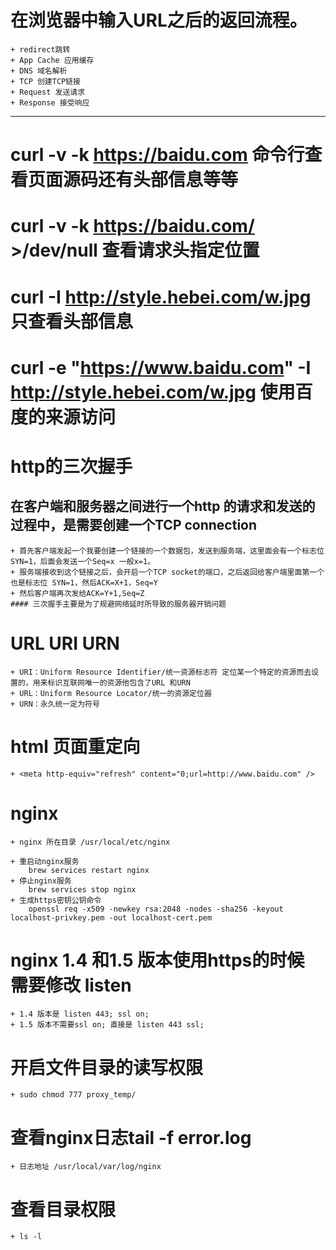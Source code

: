 # 在浏览器中输入URL之后的返回流程。

```
+ redirect跳转
+ App Cache 应用缓存
+ DNS 域名解析
+ TCP 创建TCP链接
+ Request 发送请求
+ Response 接受响应
```

--------------------------------------------------------------------------------

# curl -v -k <https://baidu.com> 命令行查看页面源码还有头部信息等等

# curl -v -k <https://baidu.com/> >/dev/null 查看请求头指定位置

# curl -I <http://style.hebei.com/w.jpg> 只查看头部信息

# curl -e "<https://www.baidu.com>" -I <http://style.hebei.com/w.jpg> 使用百度的来源访问

# http的三次握手

## 在客户端和服务器之间进行一个http 的请求和发送的过程中，是需要创建一个TCP connection

```
+ 首先客户端发起一个我要创建一个链接的一个数据包，发送到服务端，这里面会有一个标志位SYN=1，后面会发送一个Seq=x 一般x=1。
+ 服务端接收到这个链接之后，会开启一个TCP socket的端口，之后返回给客户端里面第一个也是标志位 SYN=1，然后ACK=X+1，Seq=Y
+ 然后客户端再次发给ACK=Y+1,Seq=Z
#### 三次握手主要是为了规避网络延时所导致的服务器开销问题
```

# URL URI URN

```
+ URI：Uniform Resource Identifier/统一资源标志符 定位某一个特定的资源而去设置的，用来标识互联网唯一的资源他包含了URL 和URN
+ URL：Uniform Resource Locator/统一的资源定位器
+ URN：永久统一定为符号
```

# html 页面重定向

```
+ <meta http-equiv="refresh" content="0;url=http://www.baidu.com" />
```

# nginx

```
+ nginx 所在目录 /usr/local/etc/nginx

+ 重启动nginx服务
    brew services restart nginx
+ 停止nginx服务
    brew services stop nginx
+ 生成https密钥公钥命令
    openssl req -x509 -newkey rsa:2048 -nodes -sha256 -keyout localhost-privkey.pem -out localhost-cert.pem
```

# nginx 1.4 和1.5 版本使用https的时候 需要修改 listen

```
+ 1.4 版本是 listen 443; ssl on;
+ 1.5 版本不需要ssl on; 直接是 listen 443 ssl;
```

# 开启文件目录的读写权限

```
+ sudo chmod 777 proxy_temp/
```

# 查看nginx日志tail -f error.log

```
+ 日志地址 /usr/local/var/log/nginx
```

# 查看目录权限

```
+ ls -l
```
